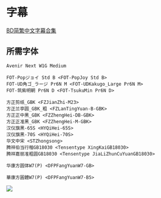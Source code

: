 # 字幕

[BD简繁中文字幕合集](https://github.com/Nekomoekissaten-SUB/Nekomoekissaten-Storage/raw/master/Starlight/Shoujo_Conto_All_Starlight_BD_Chi.7z)

## 所需字体

```
Avenir Next W1G Medium

FOT-Popジョイ Std B <FOT-PopJoy Std B>
FOT-UD角ゴ_ラージ Pr6N M <FOT-UDKakugo_Large Pr6N M>
FOT-筑紫明朝 Pr6N D <FOT-TsukuMin Pr6N D>

方正剪纸_GBK <FZJianZhi-M23>
方正兰亭圆_GBK_粗 <FZLanTingYuan-B-GBK>
方正正中黑_GBK <FZZhengHei-DB-GBK>
方正正准黑_GBK <FZZhengHei-M-GBK>
汉仪旗黑-65S <HYQiHei-65S>
汉仪旗黑-70S <HYQiHei-70S>
华文中宋 <STZhongsong>
腾祥伯当行楷GB18030 <Tensentype XingKaiGB18030>
腾祥嘉丽准粗圆GB18030 <Tensentype JiaLiZhunCuYuanGB18030>

华康方圆体W7(P) <DFPFangYuanW7-GB>

華康方圓體W7(P) <DFPFangYuanW7-B5>
```

![](https://nekomoe.pages.dev/images/2019-07/SCAS.png)